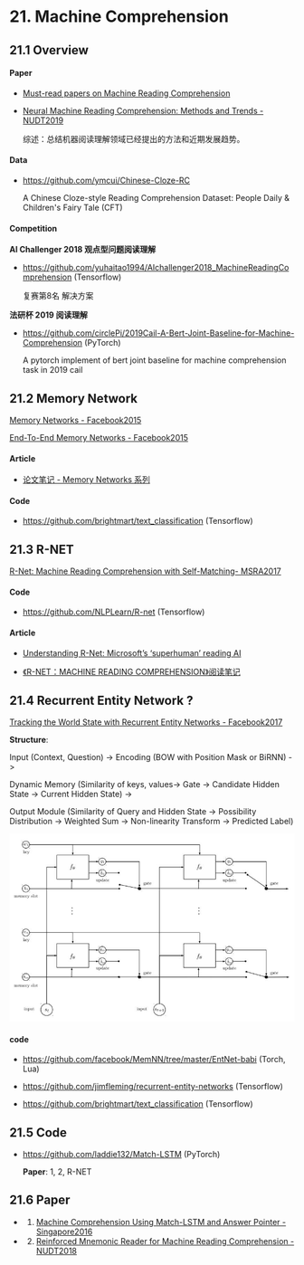 
# 21. Machine Comprehension

## 21.1 Overview

#### Paper

- [Must-read papers on Machine Reading Comprehension](https://github.com/thunlp/RCPapers)

- [Neural Machine Reading Comprehension: Methods and Trends - NUDT2019](https://arxiv.org/abs/1907.01118)

    综述：总结机器阅读理解领域已经提出的方法和近期发展趋势。

#### Data

- <https://github.com/ymcui/Chinese-Cloze-RC>

    A Chinese Cloze-style Reading Comprehension Dataset: People Daily & Children's Fairy Tale (CFT)


#### Competition

**AI Challenger 2018 观点型问题阅读理解**

- <https://github.com/yuhaitao1994/AIchallenger2018_MachineReadingComprehension> (Tensorflow)

    复赛第8名 解决方案


**法研杯 2019 阅读理解**

- <https://github.com/circlePi/2019Cail-A-Bert-Joint-Baseline-for-Machine-Comprehension> (PyTorch)

    A pytorch implement of bert joint baseline for machine comprehension task in 2019 cail


## 21.2 Memory Network

[Memory Networks - Facebook2015](https://arxiv.org/abs/1410.3916)

[End-To-End Memory Networks - Facebook2015](http://papers.nips.cc/paper/5846-end-to-end-memory-networks.pdf)

#### Article

- [论文笔记 - Memory Networks 系列](https://zhuanlan.zhihu.com/p/32257642)

#### Code

- <https://github.com/brightmart/text_classification> (Tensorflow)


## 21.3 R-NET

[R-Net: Machine Reading Comprehension with Self-Matching- MSRA2017](https://www.microsoft.com/en-us/research/wp-content/uploads/2017/05/r-net.pdf )

#### Code

- <https://github.com/NLPLearn/R-net> (Tensorflow)

#### Article

- [Understanding R-Net: Microsoft’s ‘superhuman’ reading AI](https://codeburst.io/understanding-r-net-microsofts-superhuman-reading-ai-23ff7ededd96)

- [《R-NET：MACHINE READING COMPREHENSION》阅读笔记](https://zhuanlan.zhihu.com/p/61502862)


## 21.4 Recurrent Entity Network ?

[Tracking the World State with Recurrent Entity Networks - Facebook2017](https://arxiv.org/abs/1612.03969)

**Structure**:

Input (Context, Question) -> Encoding (BOW with Position Mask or BiRNN) -> 

Dynamic Memory (Similarity of keys, values-> Gate -> Candidate Hidden State -> Current Hidden State) -> 

Output Module (Similarity of Query and Hidden State -> Possibility Distribution -> Weighted Sum -> Non-linearity Transform -> Predicted Label)

![recurrent_entity_network_structure](./image/recurrent_entity_network_01.png)

#### code

- <https://github.com/facebook/MemNN/tree/master/EntNet-babi> (Torch, Lua)

- <https://github.com/jimfleming/recurrent-entity-networks> (Tensorflow)

- <https://github.com/brightmart/text_classification> (Tensorflow)


## 21.5 Code

- <https://github.com/laddie132/Match-LSTM> (PyTorch)

    **Paper**: 1, 2, R-NET


## 21.6 Paper

- 1. [Machine Comprehension Using Match-LSTM and Answer Pointer - Singapore2016](https://arxiv.org/abs/1608.07905)

- 2. [Reinforced Mnemonic Reader for Machine Reading Comprehension - NUDT2018](https://arxiv.org/abs/1705.02798)

